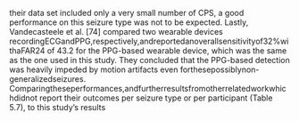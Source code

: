 their data set included only a very small number of CPS, a good performance on this seizure
type was not to be expected. Lastly, Vandecasteele et al. [74] compared two wearable devices
recordingECGandPPG,respectively,andreportedanoverallsensitivityof32%withaFAR24
of 43.2 for the PPG-based wearable device, which was the same as the one used in this study.
They concluded that the PPG-based detection was heavily impeded by motion artifacts even
forthesepossiblynon-generalizedseizures.
Comparingtheseperformances,andfurtherresultsfromotherrelatedworkwhichdidnot
report their outcomes per seizure type or per participant (Table 5.7), to this study’s results